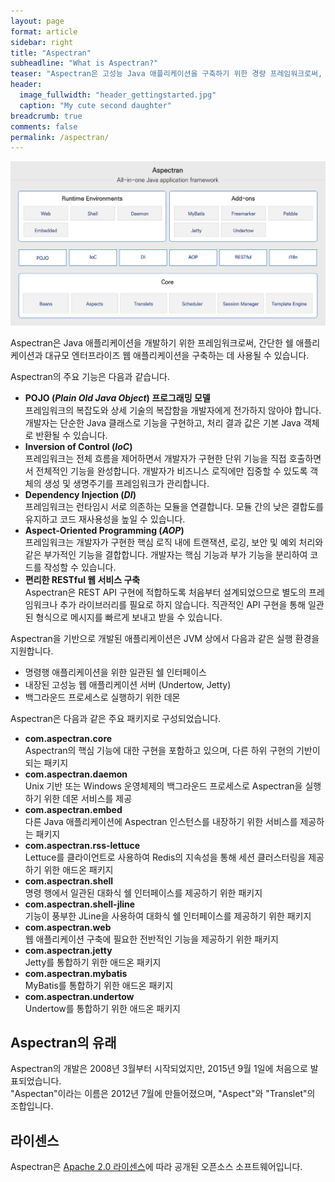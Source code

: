 ```yaml
---
layout: page
format: article
sidebar: right
title: "Aspectran"
subheadline: "What is Aspectran?"
teaser: "Aspectran은 고성능 Java 애플리케이션을 구축하기 위한 경량 프레임워크로써, 직관적이고 유연한 개발 환경을 제공합니다."
header:
  image_fullwidth: "header_gettingstarted.jpg"
  caption: "My cute second daughter"
breadcrumb: true
comments: false
permalink: /aspectran/
---
```


![Aspectran Archtecture Diagram](/images/info/aspectran_archtecture_diagram.png "Aspectran Archtecture Diagram")

Aspectran은 Java 애플리케이션을 개발하기 위한 프레임워크로써,
간단한 쉘 애플리케이션과 대규모 엔터프라이즈 웹 애플리케이션을 구축하는 데 사용될 수 있습니다.

Aspectran의 주요 기능은 다음과 같습니다.

* **POJO (*Plain Old Java Object*) 프로그래밍 모델**  
  프레임워크의 복잡도와 상세 기술의 복잡함을 개발자에게 전가하지 않아야 합니다.
  개발자는 단순한 Java 클래스로 기능을 구현하고, 처리 결과 값은 기본 Java 객체로 반환될 수 있습니다.
* **Inversion of Control (*IoC*)**  
  프레임워크는 전체 흐름을 제어하면서 개발자가 구현한 단위 기능을 직접 호출하면서 전체적인 기능을 완성합니다.
  개발자가 비즈니스 로직에만 집중할 수 있도록 객체의 생성 및 생명주기를 프레임워크가 관리합니다.
* **Dependency Injection (*DI*)**  
  프레임워크는 런타임시 서로 의존하는 모듈을 연결합니다.
  모듈 간의 낮은 결합도를 유지하고 코드 재사용성을 높일 수 있습니다.
* **Aspect-Oriented Programming (*AOP*)**  
  프레임워크는 개발자가 구현한 핵심 로직 내에 트랜잭션, 로깅, 보안 및 예외 처리와 같은 부가적인 기능을 결합합니다.
  개발자는 핵심 기능과 부가 기능을 분리하여 코드를 작성할 수 있습니다.
* **편리한 RESTful 웹 서비스 구축**  
  Aspectran은 REST API 구현에 적합하도록 처음부터 설계되었으므로 별도의 프레임워크나 추가 라이브러리를 필요로 하지 않습니다.
  직관적인 API 구현을 통해 일관된 형식으로 메시지를 빠르게 보내고 받을 수 있습니다.

Aspectran을 기반으로 개발된 애플리케이션은 JVM 상에서 다음과 같은 실행 환경을 지원합니다.

* 명령행 애플리케이션을 위한 일관된 쉘 인터페이스
* 내장된 고성능 웹 애플리케이션 서버 (Undertow, Jetty)
* 백그라운드 프로세스로 실행하기 위한 데몬

Aspectran은 다음과 같은 주요 패키지로 구성되었습니다.

* **com.aspectran.core**  
  Aspectran의 핵심 기능에 대한 구현을 포함하고 있으며, 다른 하위 구현의 기반이 되는 패키지
* **com.aspectran.daemon**  
  Unix 기반 또는 Windows 운영체제의 백그라운드 프로세스로 Aspectran을 실행하기 위한 데몬 서비스를 제공
* **com.aspectran.embed**  
  다른 Java 애플리케이션에 Aspectran 인스턴스를 내장하기 위한 서비스를 제공하는 패키지
* **com.aspectran.rss-lettuce**  
  Lettuce를 클라이언트로 사용하여 Redis의 지속성을 통해 세션 클러스터링을 제공하기 위한 애드온 패키지
* **com.aspectran.shell**  
  명령 행에서 일관된 대화식 쉘 인터페이스를 제공하기 위한 패키지
* **com.aspectran.shell-jline**  
  기능이 풍부한 JLine을 사용하여 대화식 쉘 인터페이스를 제공하기 위한 패키지
* **com.aspectran.web**  
  웹 애플리케이션 구축에 필요한 전반적인 기능을 제공하기 위한 패키지
* **com.aspectran.jetty**  
  Jetty를 통합하기 위한 애드온 패키지
* **com.aspectran.mybatis**  
  MyBatis를 통합하기 위한 애드온 패키지
* **com.aspectran.undertow**  
  Undertow를 통합하기 위한 애드온 패키지

## Aspectran의 유래

Aspectran의 개발은 2008년 3월부터 시작되었지만, 2015년 9월 1일에 처음으로 발표되었습니다.  
"Aspectan"이라는 이름은 2012년 7월에 만들어졌으며, "Aspect"와 "Translet"의 조합입니다.

## 라이센스

Aspectran은 [Apache 2.0 라이센스](http://www.apache.org/licenses/LICENSE-2.0)에 따라 공개된 오픈소스 소프트웨어입니다.
